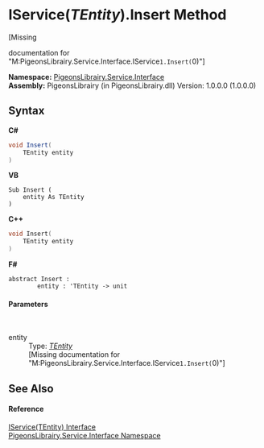 # IService(*TEntity*).Insert Method 
 

\[Missing <summary> documentation for "M:PigeonsLibrairy.Service.Interface.IService`1.Insert(`0)"\]

**Namespace:**&nbsp;<a href="b0fc0eda-b7b1-0d3d-2267-0fd4766ff20d">PigeonsLibrairy.Service.Interface</a><br />**Assembly:**&nbsp;PigeonsLibrairy (in PigeonsLibrairy.dll) Version: 1.0.0.0 (1.0.0.0)

## Syntax

**C#**<br />
``` C#
void Insert(
	TEntity entity
)
```

**VB**<br />
``` VB
Sub Insert ( 
	entity As TEntity
)
```

**C++**<br />
``` C++
void Insert(
	TEntity entity
)
```

**F#**<br />
``` F#
abstract Insert : 
        entity : 'TEntity -> unit 

```


#### Parameters
&nbsp;<dl><dt>entity</dt><dd>Type: <a href="2968df4d-a1dc-aae6-f9e7-e1e48a569370">*TEntity*</a><br />\[Missing <param name="entity"/> documentation for "M:PigeonsLibrairy.Service.Interface.IService`1.Insert(`0)"\]</dd></dl>

## See Also


#### Reference
<a href="2968df4d-a1dc-aae6-f9e7-e1e48a569370">IService(TEntity) Interface</a><br /><a href="b0fc0eda-b7b1-0d3d-2267-0fd4766ff20d">PigeonsLibrairy.Service.Interface Namespace</a><br />